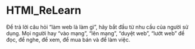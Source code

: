 # HTMl_ReLearn
<p>Để trả lời câu hỏi “làm web là làm gì”, hãy bắt đầu từ nhu cầu của người sử dụng. Mọi người hay “vào mạng”, “lên mạng”, “duyệt web”, “lướt web” để đọc, để nghe, để xem, để mua bán và để làm việc.</p>
